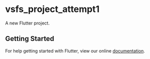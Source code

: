 # vsfs_project_attempt1

A new Flutter project.

## Getting Started

For help getting started with Flutter, view our online
[documentation](https://flutter.io/).
